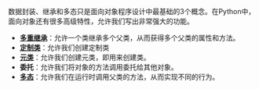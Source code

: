 数据封装、继承和多态只是面向对象程序设计中最基础的3个概念。在Python中，面向对象还有很多高级特性，允许我们写出非常强大的功能。

- [**多重继承**](./003_multi_extends.py)：允许一个类继承多个父类，从而获得多个父类的属性和方法。
- [**定制类**](./004_custom_classes.py)：允许我们创建定制类
- [**元类**](./006_metaclass.py)：允许我们创建元类，即用来创建类。
- **委托**：允许我们将对象的方法调用委托给其他对象。
- [**多态**](../002_oop_extends.py)：允许我们在运行时调用父类的方法，从而实现不同的行为。